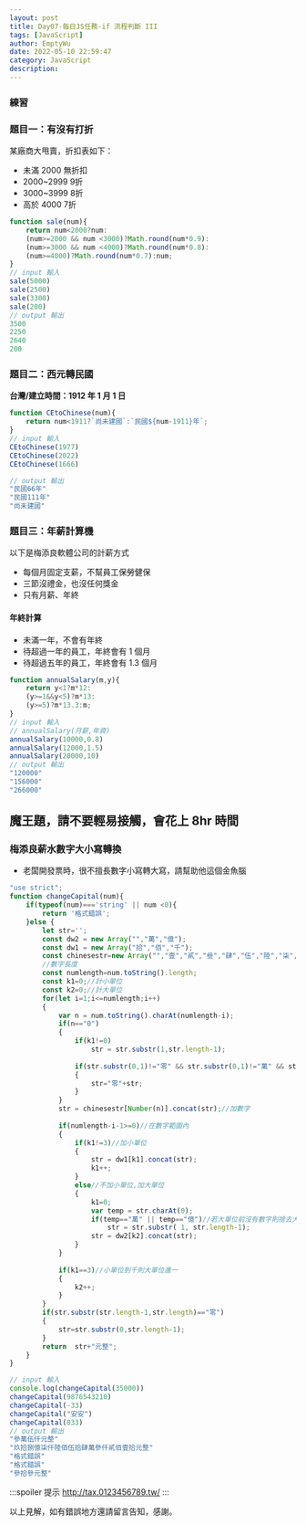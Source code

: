 ```yaml
---
layout: post
title: Day07-每日JS任務-if 流程判斷 III
tags: [JavaScript]
author: EmptyWu
date: 2022-05-10 22:59:47
category: JavaScript
description:
---
```


### 練習

### 題目一：有沒有打折
某廠商大甩賣，折扣表如下：

* 未滿 2000 無折扣
* 2000~2999 9折
* 3000~3999 8折
* 高於 4000 7折

```JavaScript
function sale(num){
    return num<2000?num:
    (num>=2000 && num <3000)?Math.round(num*0.9):
    (num>=3000 && num <4000)?Math.round(num*0.8):
    (num>=4000)?Math.round(num*0.7):num;
}
// input 輸入
sale(5000)
sale(2500)
sale(3300)
sale(200)
// output 輸出
3500
2250
2640
200
```
<!--more-->
### 題目二：西元轉民國
**台灣/建立時間：1912 年 1 月 1 日**
```JavaScript
function CEtoChinese(num){
    return num<1911?`尚未建國`:`民國${num-1911}年`;
}
// input 輸入
CEtoChinese(1977)
CEtoChinese(2022)
CEtoChinese(1666)

// output 輸出
"民國66年"
"民國111年"
"尚未建國"
```

### 題目三：年薪計算機
以下是梅添良軟體公司的計薪方式
* 每個月固定支薪，不幫員工保勞健保
* 三節沒禮金，也沒任何獎金
* 只有月薪、年終
#### 年終計算
* 未滿一年，不會有年終
* 待超過一年的員工，年終會有 1 個月
* 待超過五年的員工，年終會有 1.3 個月
```JavaScript
function annualSalary(m,y){
    return y<1?m*12:
    (y>=1&&y<5)?m*13:
    (y>=5)?m*13.3:m;
}
// input 輸入 
// annualSalary(月薪,年資)
annualSalary(10000,0.8)
annualSalary(12000,1.5)
annualSalary(20000,10)
// output 輸出
"120000"
"156000"
"266000"
```

## 魔王題，請不要輕易接觸，會花上 8hr 時間
### 梅添良薪水數字大小寫轉換
* 老闆開發票時，很不擅長數字小寫轉大寫，請幫助他這個金魚腦
```JavaScript
"use strict";
function changeCapital(num){
    if(typeof(num)==='string' || num <0){
        return '格式錯誤';
    }else {
        let str='';
        const dw2 = new Array("","萬","億");
        const dw1 = new Array("拾","佰","千");
        const chinesestr=new Array("","壹","貳","叄","肆","伍","陸","柒","捌","玖");
        //數字長度
        const numlength=num.toString().length;
        const k1=0;//計小單位
        const k2=0;//計大單位
        for(let i=1;i<=numlength;i++)
        {
            var n = num.toString().charAt(numlength-i);
            if(n=="0")
            {
                if(k1!=0)
                    str = str.substr(1,str.length-1);
                
                if(str.substr(0,1)!="零" && str.substr(0,1)!="萬" && str.substr(0,1)!="億")
                {
                    str="零"+str;
                }
            }
            str = chinesestr[Number(n)].concat(str);//加數字
                
            if(numlength-i-1>=0)//在數字範圍內
            {
                if(k1!=3)//加小單位
                {
                    str = dw1[k1].concat(str);
                    k1++;
                }
                else//不加小單位,加大單位
                {
                    k1=0;
                    var temp = str.charAt(0);
                    if(temp=="萬" || temp=="億")//若大單位前沒有數字則捨去大單位
                        str = str.substr( 1, str.length-1);
                    str = dw2[k2].concat(str);
                }
            }
            
            if(k1==3)//小單位到千則大單位進一
            {
                k2++;
            }
        }
        if(str.substr(str.length-1,str.length)=="零")
        {
            str=str.substr(0,str.length-1);
        }
        return  str+"元整";
    }
}

// input 輸入
console.log(changeCapital(35000))
changeCapital(9876543210)
changeCapital(-33)
changeCapital("安安")
changeCapital(033)
// output 輸出
"參萬伍仟元整"
"玖拾捌億柒仟陸佰伍拾肆萬參仟貳佰壹拾元整"
"格式錯誤"
"格式錯誤"
"參拾參元整"
```

:::spoiler 提示
http://tax.0123456789.tw/
:::




以上見解，如有錯誤地方還請留言告知，感謝。